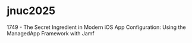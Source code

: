 # jnuc2025
1749 - The Secret Ingredient in Modern iOS App Configuration: Using the ManagedApp Framework with Jamf
